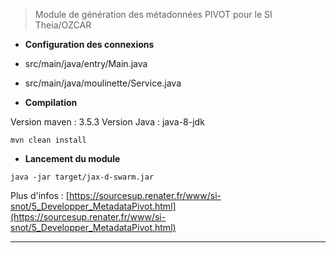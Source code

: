 > Module de génération des métadonnées PIVOT pour le SI Theia/OZCAR

* **Configuration des connexions**

* src/main/java/entry/Main.java
* src/main/java/moulinette/Service.java


* **Compilation**

Version maven : 3.5.3
Version Java : java-8-jdk

```
mvn clean install
```

* **Lancement du module**

```
java -jar target/jax-d-swarm.jar
```

Plus d'infos : [https://sourcesup.renater.fr/www/si-snot/5_Developper_MetadataPivot.html](https://sourcesup.renater.fr/www/si-snot/5_Developper_MetadataPivot.html)

-----
